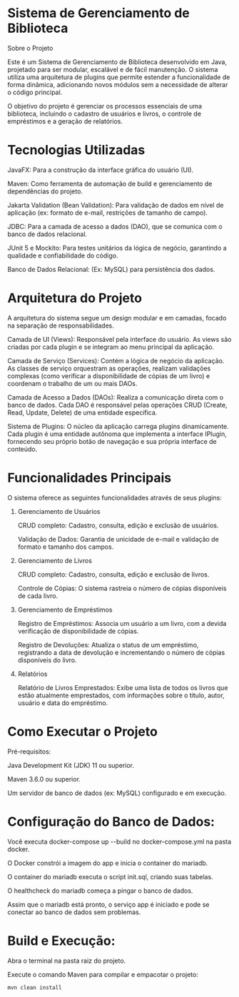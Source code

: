 # Sistema de Gerenciamento de Biblioteca

Sobre o Projeto

Este é um Sistema de Gerenciamento de Biblioteca desenvolvido em Java, projetado para ser modular, escalável e de fácil manutenção. O sistema utiliza uma arquitetura de plugins que permite estender a funcionalidade de forma dinâmica, adicionando novos módulos sem a necessidade de alterar o código principal.

O objetivo do projeto é gerenciar os processos essenciais de uma biblioteca, incluindo o cadastro de usuários e livros, o controle de empréstimos e a geração de relatórios.

# Tecnologias Utilizadas

JavaFX: Para a construção da interface gráfica do usuário (UI).

Maven: Como ferramenta de automação de build e gerenciamento de dependências do projeto.

Jakarta Validation (Bean Validation): Para validação de dados em nível de aplicação (ex: formato de e-mail, restrições de tamanho de campo).

JDBC: Para a camada de acesso a dados (DAO), que se comunica com o banco de dados relacional.

JUnit 5 e Mockito: Para testes unitários da lógica de negócio, garantindo a qualidade e confiabilidade do código.

Banco de Dados Relacional: (Ex: MySQL) para persistência dos dados.

# Arquitetura do Projeto

A arquitetura do sistema segue um design modular e em camadas, focado na separação de responsabilidades.

Camada de UI (Views): Responsável pela interface do usuário. As views são criadas por cada plugin e se integram ao menu principal da aplicação.

Camada de Serviço (Services): Contém a lógica de negócio da aplicação. As classes de serviço orquestram as operações, realizam validações complexas (como verificar a disponibilidade de cópias de um livro) e coordenam o trabalho de um ou mais DAOs.

Camada de Acesso a Dados (DAOs): Realiza a comunicação direta com o banco de dados. Cada DAO é responsável pelas operações CRUD (Create, Read, Update, Delete) de uma entidade específica.

Sistema de Plugins: O núcleo da aplicação carrega plugins dinamicamente. Cada plugin é uma entidade autônoma que implementa a interface IPlugin, fornecendo seu próprio botão de navegação e sua própria interface de conteúdo.

# Funcionalidades Principais

O sistema oferece as seguintes funcionalidades através de seus plugins:

1. Gerenciamento de Usuários

    CRUD completo: Cadastro, consulta, edição e exclusão de usuários.

    Validação de Dados: Garantia de unicidade de e-mail e validação de formato e tamanho dos campos.

2. Gerenciamento de Livros

    CRUD completo: Cadastro, consulta, edição e exclusão de livros.

    Controle de Cópias: O sistema rastreia o número de cópias disponíveis de cada livro.

3. Gerenciamento de Empréstimos

    Registro de Empréstimos: Associa um usuário a um livro, com a devida verificação de disponibilidade de cópias.

    Registro de Devoluções: Atualiza o status de um empréstimo, registrando a data de devolução e incrementando o número de cópias disponíveis do livro.

4. Relatórios

    Relatório de Livros Emprestados: Exibe uma lista de todos os livros que estão atualmente emprestados, com informações sobre o título, autor, usuário e data do empréstimo.

# Como Executar o Projeto

Pré-requisitos:

Java Development Kit (JDK) 11 ou superior.

Maven 3.6.0 ou superior.

Um servidor de banco de dados (ex: MySQL) configurado e em execução.

# Configuração do Banco de Dados:

Você executa docker-compose up --build no docker-compose.yml na pasta docker.

O Docker constrói a imagem do app e inicia o container do mariadb.

O container do mariadb executa o script init.sql, criando suas tabelas.

O healthcheck do mariadb começa a pingar o banco de dados.

Assim que o mariadb está pronto, o serviço app é iniciado e pode se conectar ao banco de dados sem problemas.

# Build e Execução:

Abra o terminal na pasta raiz do projeto.

Execute o comando Maven para compilar e empacotar o projeto:

    mvn clean install
